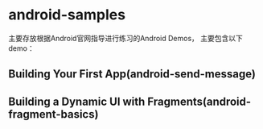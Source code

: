 # android-samples

主要存放根据Android官网指导进行练习的Android Demos， 主要包含以下demo：

## Building Your First App(android-send-message)
## Building a Dynamic UI with Fragments(android-fragment-basics)
